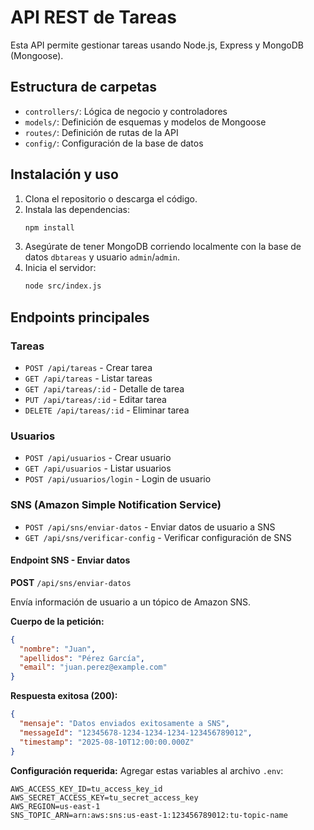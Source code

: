 # API REST de Tareas

Esta API permite gestionar tareas usando Node.js, Express y MongoDB (Mongoose).

## Estructura de carpetas
- `controllers/`: Lógica de negocio y controladores
- `models/`: Definición de esquemas y modelos de Mongoose
- `routes/`: Definición de rutas de la API
- `config/`: Configuración de la base de datos

## Instalación y uso

1. Clona el repositorio o descarga el código.
2. Instala las dependencias:
   ```sh
   npm install
   ```
3. Asegúrate de tener MongoDB corriendo localmente con la base de datos `dbtareas` y usuario `admin`/`admin`.
4. Inicia el servidor:
   ```sh
   node src/index.js
   ```

## Endpoints principales

### Tareas
- `POST /api/tareas` - Crear tarea
- `GET /api/tareas` - Listar tareas
- `GET /api/tareas/:id` - Detalle de tarea
- `PUT /api/tareas/:id` - Editar tarea
- `DELETE /api/tareas/:id` - Eliminar tarea

### Usuarios
- `POST /api/usuarios` - Crear usuario
- `GET /api/usuarios` - Listar usuarios
- `POST /api/usuarios/login` - Login de usuario

### SNS (Amazon Simple Notification Service)
- `POST /api/sns/enviar-datos` - Enviar datos de usuario a SNS
- `GET /api/sns/verificar-config` - Verificar configuración de SNS

#### Endpoint SNS - Enviar datos
**POST** `/api/sns/enviar-datos`

Envía información de usuario a un tópico de Amazon SNS.

**Cuerpo de la petición:**
```json
{
  "nombre": "Juan",
  "apellidos": "Pérez García",
  "email": "juan.perez@example.com"
}
```

**Respuesta exitosa (200):**
```json
{
  "mensaje": "Datos enviados exitosamente a SNS",
  "messageId": "12345678-1234-1234-1234-123456789012",
  "timestamp": "2025-08-10T12:00:00.000Z"
}
```

**Configuración requerida:**
Agregar estas variables al archivo `.env`:
```env
AWS_ACCESS_KEY_ID=tu_access_key_id
AWS_SECRET_ACCESS_KEY=tu_secret_access_key
AWS_REGION=us-east-1
SNS_TOPIC_ARN=arn:aws:sns:us-east-1:123456789012:tu-topic-name
```
